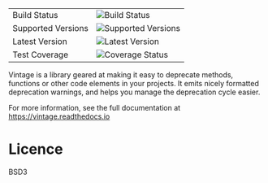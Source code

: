 
|                       |                                                                                    |
|-----------------------|------------------------------------------------------------------------------------|
| Build Status          | ![Build Status](https://secure.travis-ci.org/getslash/vintage.png?branch=master,dev) |
| Supported Versions    | ![Supported Versions](https://img.shields.io/badge/python-2.7%2C3.5%2C3.6-green.svg)    |
| Latest Version        | ![Latest Version](https://img.shields.io/pypi/v/vintage.svg)                  |
| Test Coverage         | ![Coverage Status](https://img.shields.io/coveralls/getslash/vintage/develop.svg)   |

Vintage is a library geared at making it easy to deprecate methods, functions or other code elements
in your projects. It emits nicely formatted deprecation warnings, and helps you manage the
deprecation cycle easier.

For more information, see the full documentation at https://vintage.readthedocs.io

Licence
=======

BSD3

